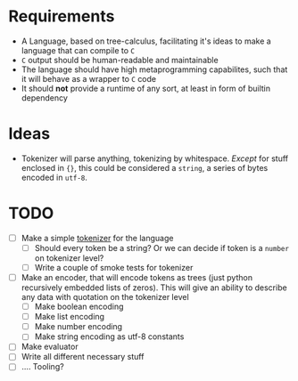 # Requirements

- A Language, based on tree-calculus, facilitating it's ideas to make a language that can compile to `C`
- `C` output should be human-readable and maintainable
- The language should have high metaprogramming capabilites, such that it will behave as a wrapper to `C` code
- It should **not** provide a runtime of any sort, at least in form of builtin dependency

# Ideas

- <a name="tokenizer">Tokenizer</a> will parse anything, tokenizing by whitespace. *Except* for stuff enclosed in `{}`, this
could be considered a `string`, a series of bytes encoded in `utf-8`.

# TODO

- [ ] Make a simple [tokenizer](#tokenizer) for the language
    - [ ] Should every token be a string? Or we can decide if token is a `number` on tokenizer level?
    - [ ] Write a couple of smoke tests for tokenizer
- [ ] Make an encoder, that will encode tokens as trees (just python recursively embedded lists of zeros). This
will give an ability to describe any data with quotation on the tokenizer level
    - [ ] Make boolean encoding
    - [ ] Make list encoding
    - [ ] Make number encoding
    - [ ] Make string encoding as utf-8 constants
- [ ] Make evaluator
- [ ] Write all different necessary stuff
- [ ] .... Tooling?